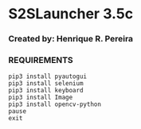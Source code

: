 # S2SLauncher 3.5c

### Created by: Henrique R. Pereira

### REQUIREMENTS
```
pip3 install pyautogui
pip3 install selenium
pip3 install keyboard
pip3 install Image
pip3 install opencv-python
pause
exit
```


